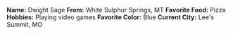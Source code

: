 **Name:**  Dwight Sage
**From:**  White Sulphur Springs, MT
**Favorite Food:**  Pizza
**Hobbies:**  Playing video games
**Favorite Color:**  Blue
**Current City:** Lee's Summit, MO